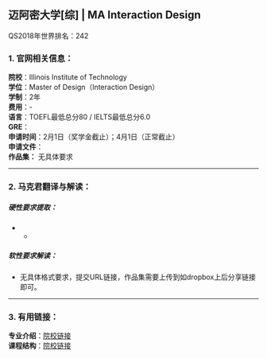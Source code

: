 ## 迈阿密大学[综] | MA Interaction Design


QS2018年世界排名：242


### 1. 官网相关信息：

**院校**：Illinois Institute of Technology   
**学位**：Master of Design（Interaction Design）  
**学制**：2年  
**费用**：-   
**语言**：TOEFL最低总分80 / IELTS最低总分6.0   
**GRE**：  
**申请时间**：2月1日（奖学金截止）；4月1日（正常截止）  
**申请文件**：  
**作品集：**   无具体要求




---


### 2. 马克君翻译与解读：

##### 硬性要求提取：
- -


##### 软性要求解读：
- 无具体格式要求，提交URL链接，作品集需要上传到如dropbox上后分享链接即可。



---


### 3. 有用链接：

**专业介绍**：[院校链接](https://columbian.gwu.edu/graduate-admissions-process)  
**课程结构**：[院校链接](http://bulletin.gwu.edu/arts-sciences/corcoran/interaction-design-ma/)
